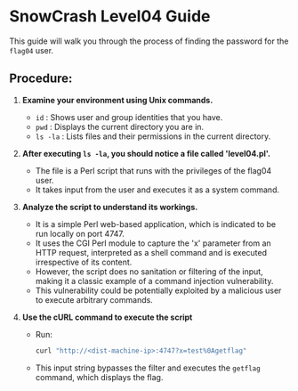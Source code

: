 # SnowCrash Level04 Guide
This guide will walk you through the process of finding the password for the `flag04` user.

## Procedure:

1. **Examine your environment using Unix commands.**
   
   - `id` : Shows user and group identities that you have. 
   - `pwd` : Displays the current directory you are in.
   - `ls -la` : Lists files and their permissions in the current directory.
  
2. **After executing `ls -la`, you should notice a file called 'level04.pl'.**

   - The file is a Perl script that runs with the privileges of the flag04 user.
   - It takes input from the user and executes it as a system command.

3. **Analyze the script to understand its workings.**
   
   - It is a simple Perl web-based application, which is indicated to be run locally on port 4747.
   - It uses the CGI Perl module to capture the 'x' parameter from an HTTP request, interpreted as a shell command and is executed irrespective of its content.
   - However, the script does no sanitation or filtering of the input, making it a classic example of a command injection vulnerability.
   - This vulnerability could be potentially exploited by a malicious user to execute arbitrary commands.

4. **Use the cURL command to execute the script**
   
   - Run:  
        ```bash
        curl "http://<dist-machine-ip>:4747?x=test%0Agetflag"
        ```
   - This input string bypasses the filter and executes the `getflag` command, which displays the flag.